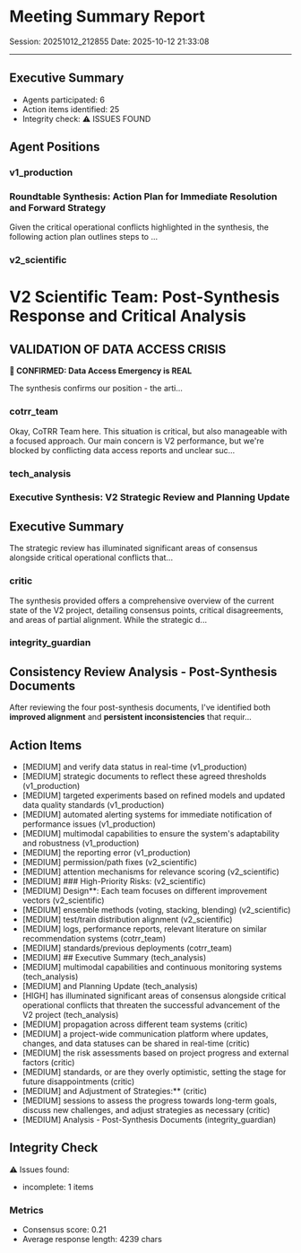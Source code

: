 # Meeting Summary Report
Session: 20251012_212855
Date: 2025-10-12 21:33:08

---


## Executive Summary

- Agents participated: 6
- Action items identified: 25
- Integrity check: ⚠️ ISSUES FOUND

## Agent Positions


### v1_production
### Roundtable Synthesis: Action Plan for Immediate Resolution and Forward Strategy

Given the critical operational conflicts highlighted in the synthesis, the following action plan outlines steps to ...

### v2_scientific
# V2 Scientific Team: Post-Synthesis Response and Critical Analysis

## VALIDATION OF DATA ACCESS CRISIS

**🚨 CONFIRMED: Data Access Emergency is REAL**

The synthesis confirms our position - the arti...

### cotrr_team
Okay, CoTRR Team here. This situation is critical, but also manageable with a focused approach. Our main concern is V2 performance, but we're blocked by conflicting data access reports and unclear suc...

### tech_analysis
### Executive Synthesis: V2 Strategic Review and Planning Update

## Executive Summary
The strategic review has illuminated significant areas of consensus alongside critical operational conflicts that...

### critic
The synthesis provided offers a comprehensive overview of the current state of the V2 project, detailing consensus points, critical disagreements, and areas of partial alignment. While the strategic d...

### integrity_guardian
## Consistency Review Analysis - Post-Synthesis Documents

After reviewing the four post-synthesis documents, I've identified both **improved alignment** and **persistent inconsistencies** that requir...

## Action Items

- [MEDIUM] and verify data status in real-time (v1_production)
- [MEDIUM] strategic documents to reflect these agreed thresholds (v1_production)
- [MEDIUM] targeted experiments based on refined models and updated data quality standards (v1_production)
- [MEDIUM] automated alerting systems for immediate notification of performance issues (v1_production)
- [MEDIUM] multimodal capabilities to ensure the system's adaptability and robustness (v1_production)
- [MEDIUM] the reporting error (v1_production)
- [MEDIUM] permission/path fixes (v2_scientific)
- [MEDIUM] attention mechanisms for relevance scoring (v2_scientific)
- [MEDIUM] ### High-Priority Risks: (v2_scientific)
- [MEDIUM] Design**: Each team focuses on different improvement vectors (v2_scientific)
- [MEDIUM] ensemble methods (voting, stacking, blending) (v2_scientific)
- [MEDIUM] test/train distribution alignment (v2_scientific)
- [MEDIUM] logs, performance reports, relevant literature on similar recommendation systems (cotrr_team)
- [MEDIUM] standards/previous deployments (cotrr_team)
- [MEDIUM] ## Executive Summary (tech_analysis)
- [MEDIUM] multimodal capabilities and continuous monitoring systems (tech_analysis)
- [MEDIUM] and Planning Update (tech_analysis)
- [HIGH] has illuminated significant areas of consensus alongside critical operational conflicts that threaten the successful advancement of the V2 project (tech_analysis)
- [MEDIUM] propagation across different team systems (critic)
- [MEDIUM] a project-wide communication platform where updates, changes, and data statuses can be shared in real-time (critic)
- [MEDIUM] the risk assessments based on project progress and external factors (critic)
- [MEDIUM] standards, or are they overly optimistic, setting the stage for future disappointments (critic)
- [MEDIUM] and Adjustment of Strategies:** (critic)
- [MEDIUM] sessions to assess the progress towards long-term goals, discuss new challenges, and adjust strategies as necessary (critic)
- [MEDIUM] Analysis - Post-Synthesis Documents (integrity_guardian)

## Integrity Check


⚠️ Issues found:
- incomplete: 1 items

### Metrics
- Consensus score: 0.21
- Average response length: 4239 chars